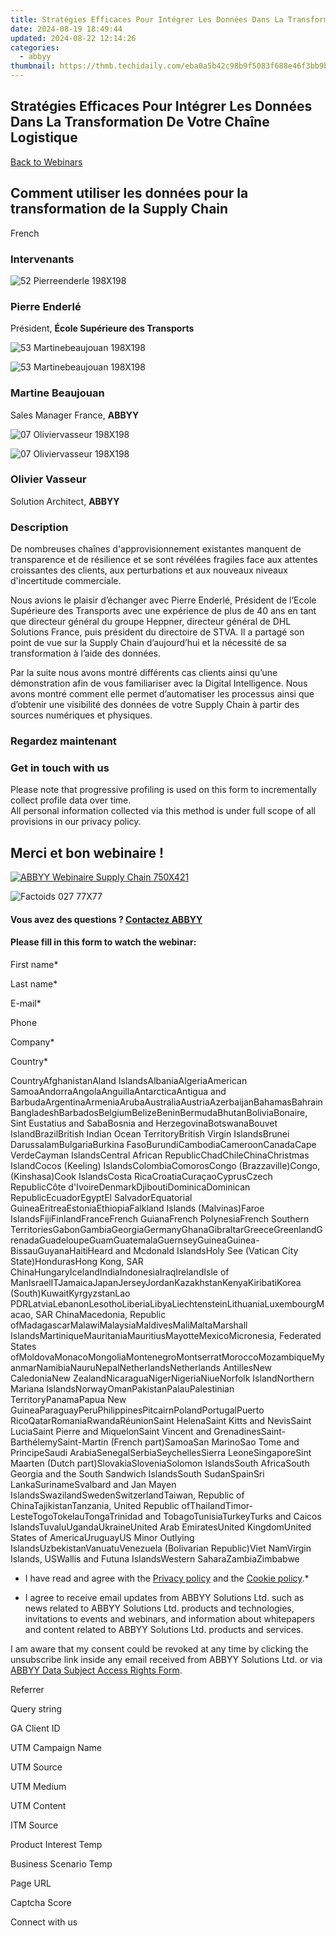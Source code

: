 ```yaml
---
title: Stratégies Efficaces Pour Intégrer Les Données Dans La Transformation De Votre Chaîne Logistique
date: 2024-08-19 18:49:44
updated: 2024-08-22 12:14:26
categories:
  - abbyy
thumbnail: https://thmb.techidaily.com/eba0a5b42c98b9f5083f688e46f3bb9b2578fe7a056aaed74ee36c6a269ef696.jpg
---
```


## Stratégies Efficaces Pour Intégrer Les Données Dans La Transformation De Votre Chaîne Logistique

[Back to Webinars](https://tools.techidaily.com/abbyy/products/)

## Comment utiliser les données pour la transformation de la Supply Chain

French

### Intervenants

![52 Pierreenderle 198X198](https://static3.abbyy.com/abbyycommedia/30059/52-pierreenderle-198x198.png)

### Pierre Enderlé

Président, **École Supérieure des Transports**

![53 Martinebeaujouan 198X198](https://static4.abbyy.com/abbyycommedia/25121/logo-2021-90x27.svg) 

![53 Martinebeaujouan 198X198](https://static2.abbyy.com/abbyycommedia/30057/53-martinebeaujouan-198x198.png)

### Martine Beaujouan

Sales Manager France, **ABBYY**

![07 Oliviervasseur 198X198](https://static4.abbyy.com/abbyycommedia/25121/logo-2021-90x27.svg) 

![07 Oliviervasseur 198X198](https://static4.abbyy.com/abbyycommedia/25112/07-oliviervasseur-198x198.png)

### Olivier Vasseur

Solution Architect, **ABBYY**

### Description

De nombreuses chaînes d'approvisionnement existantes manquent de transparence et de résilience et se sont révélées fragiles face aux attentes croissantes des clients, aux perturbations et aux nouveaux niveaux d'incertitude commerciale.

Nous avions le plaisir d’échanger avec Pierre Enderlé, Président de l’Ecole Supérieure des Transports avec une expérience de plus de 40 ans en tant que directeur général du groupe Heppner, directeur général de DHL Solutions France, puis président du directoire de STVA. Il a partagé son point de vue sur la Supply Chain d’aujourd’hui et la nécessité de sa transformation à l’aide des données.

Par la suite nous avons montré différents cas clients ainsi qu’une démonstration afin de vous familiariser avec la Digital Intelligence. Nous avons montré comment elle permet d’automatiser les processus ainsi que d’obtenir une visibilité des données de votre Supply Chain à partir des sources numériques et physiques.

### Regardez maintenant

### Get in touch with us

Please note that progressive profiling is used on this form to incrementally collect profile data over time.   
All personal information collected via this method is under full scope of all provisions in our privacy policy.

## Merci et bon webinaire !

[![ABBYY Webinaire Supply Chain 750X421](https://static4.abbyy.com/abbyycommedia/30368/abbyy-webinaire-supply-chain-750x421.jpg)](https://www.youtube.com/watch?v=z1g5PB-oTOk) 

![Factoids 027 77X77](https://static4.abbyy.com/abbyycommedia/31652/factoids-027-77x77.svg)

#### Vous avez des questions ? [Contactez ABBYY](https://tools.techidaily.com/abbyy/products/)

#### Please fill in this form to watch the webinar:

First name\*

Last name\*

E-mail\*

Phone

Company\*

Сountry\*

СountryAfghanistanAland IslandsAlbaniaAlgeriaAmerican SamoaAndorraAngolaAnguillaAntarcticaAntigua and BarbudaArgentinaArmeniaArubaAustraliaAustriaAzerbaijanBahamasBahrainBangladeshBarbadosBelgiumBelizeBeninBermudaBhutanBoliviaBonaire, Sint Eustatius and SabaBosnia and HerzegovinaBotswanaBouvet IslandBrazilBritish Indian Ocean TerritoryBritish Virgin IslandsBrunei DarussalamBulgariaBurkina FasoBurundiCambodiaCameroonCanadaCape VerdeCayman IslandsCentral African RepublicChadChileChinaChristmas IslandCocos (Keeling) IslandsColombiaComorosCongo (Brazzaville)Congo, (Kinshasa)Cook IslandsCosta RicaCroatiaCuraçaoCyprusCzech RepublicCôte d'IvoireDenmarkDjiboutiDominicaDominican RepublicEcuadorEgyptEl SalvadorEquatorial GuineaEritreaEstoniaEthiopiaFalkland Islands (Malvinas)Faroe IslandsFijiFinlandFranceFrench GuianaFrench PolynesiaFrench Southern TerritoriesGabonGambiaGeorgiaGermanyGhanaGibraltarGreeceGreenlandGrenadaGuadeloupeGuamGuatemalaGuernseyGuineaGuinea-BissauGuyanaHaitiHeard and Mcdonald IslandsHoly See (Vatican City State)HondurasHong Kong, SAR ChinaHungaryIcelandIndiaIndonesiaIraqIrelandIsle of ManIsraelITJamaicaJapanJerseyJordanKazakhstanKenyaKiribatiKorea (South)KuwaitKyrgyzstanLao PDRLatviaLebanonLesothoLiberiaLibyaLiechtensteinLithuaniaLuxembourgMacao, SAR ChinaMacedonia, Republic ofMadagascarMalawiMalaysiaMaldivesMaliMaltaMarshall IslandsMartiniqueMauritaniaMauritiusMayotteMexicoMicronesia, Federated States ofMoldovaMonacoMongoliaMontenegroMontserratMoroccoMozambiqueMyanmarNamibiaNauruNepalNetherlandsNetherlands AntillesNew CaledoniaNew ZealandNicaraguaNigerNigeriaNiueNorfolk IslandNorthern Mariana IslandsNorwayOmanPakistanPalauPalestinian TerritoryPanamaPapua New GuineaParaguayPeruPhilippinesPitcairnPolandPortugalPuerto RicoQatarRomaniaRwandaRéunionSaint HelenaSaint Kitts and NevisSaint LuciaSaint Pierre and MiquelonSaint Vincent and GrenadinesSaint-BarthélemySaint-Martin (French part)SamoaSan MarinoSao Tome and PrincipeSaudi ArabiaSenegalSerbiaSeychellesSierra LeoneSingaporeSint Maarten (Dutch part)SlovakiaSloveniaSolomon IslandsSouth AfricaSouth Georgia and the South Sandwich IslandsSouth SudanSpainSri LankaSurinameSvalbard and Jan Mayen IslandsSwazilandSwedenSwitzerlandTaiwan, Republic of ChinaTajikistanTanzania, United Republic ofThailandTimor-LesteTogoTokelauTongaTrinidad and TobagoTunisiaTurkeyTurks and Caicos IslandsTuvaluUgandaUkraineUnited Arab EmiratesUnited KingdomUnited States of AmericaUruguayUS Minor Outlying IslandsUzbekistanVanuatuVenezuela (Bolivarian Republic)Viet NamVirgin Islands, USWallis and Futuna IslandsWestern SaharaZambiaZimbabwe

* I have read and agree with the [Privacy policy](https://tools.techidaily.com/abbyy/products/) and the [Cookie policy](https://tools.techidaily.com/abbyy/products/).\*

* I agree to receive email updates from ABBYY Solutions Ltd. such as news related to ABBYY Solutions Ltd. products and technologies, invitations to events and webinars, and information about whitepapers and content related to ABBYY Solutions Ltd. products and services.  
    
I am aware that my consent could be revoked at any time by clicking the unsubscribe link inside any email received from ABBYY Solutions Ltd. or via [ABBYY Data Subject Access Rights Form](https://tools.techidaily.com/abbyy/products/).

Referrer

Query string

GA Client ID

UTM Campaign Name

UTM Source

UTM Medium

UTM Content

ITM Source

Product Interest Temp

Business Scenario Temp

Page URL

Captcha Score

Connect with us

<ins class="adsbygoogle"
     style="display:block"
     data-ad-format="autorelaxed"
     data-ad-client="ca-pub-7571918770474297"
     data-ad-slot="1223367746"></ins>



<ins class="adsbygoogle"
     style="display:block"
     data-ad-client="ca-pub-7571918770474297"
     data-ad-slot="8358498916"
     data-ad-format="auto"
     data-full-width-responsive="true"></ins>

